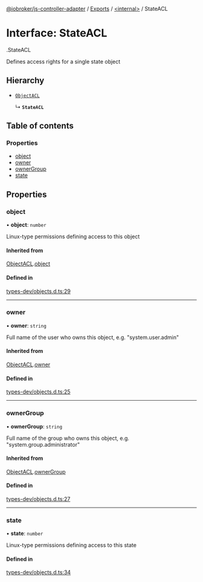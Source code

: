 [@iobroker/js-controller-adapter](../README.md) / [Exports](../modules.md) / [<internal\>](../modules/internal_.md) / StateACL

# Interface: StateACL

[<internal>](../modules/internal_.md).StateACL

Defines access rights for a single state object

## Hierarchy

- [`ObjectACL`](internal_.ObjectACL.md)

  ↳ **`StateACL`**

## Table of contents

### Properties

- [object](internal_.StateACL.md#object)
- [owner](internal_.StateACL.md#owner)
- [ownerGroup](internal_.StateACL.md#ownergroup)
- [state](internal_.StateACL.md#state)

## Properties

### object

• **object**: `number`

Linux-type permissions defining access to this object

#### Inherited from

[ObjectACL](internal_.ObjectACL.md).[object](internal_.ObjectACL.md#object)

#### Defined in

[types-dev/objects.d.ts:29](https://github.com/ioBroker/ioBroker.js-controller/blob/297e6576/packages/types-dev/objects.d.ts#L29)

___

### owner

• **owner**: `string`

Full name of the user who owns this object, e.g. "system.user.admin"

#### Inherited from

[ObjectACL](internal_.ObjectACL.md).[owner](internal_.ObjectACL.md#owner)

#### Defined in

[types-dev/objects.d.ts:25](https://github.com/ioBroker/ioBroker.js-controller/blob/297e6576/packages/types-dev/objects.d.ts#L25)

___

### ownerGroup

• **ownerGroup**: `string`

Full name of the group who owns this object, e.g. "system.group.administrator"

#### Inherited from

[ObjectACL](internal_.ObjectACL.md).[ownerGroup](internal_.ObjectACL.md#ownergroup)

#### Defined in

[types-dev/objects.d.ts:27](https://github.com/ioBroker/ioBroker.js-controller/blob/297e6576/packages/types-dev/objects.d.ts#L27)

___

### state

• **state**: `number`

Linux-type permissions defining access to this state

#### Defined in

[types-dev/objects.d.ts:34](https://github.com/ioBroker/ioBroker.js-controller/blob/297e6576/packages/types-dev/objects.d.ts#L34)

